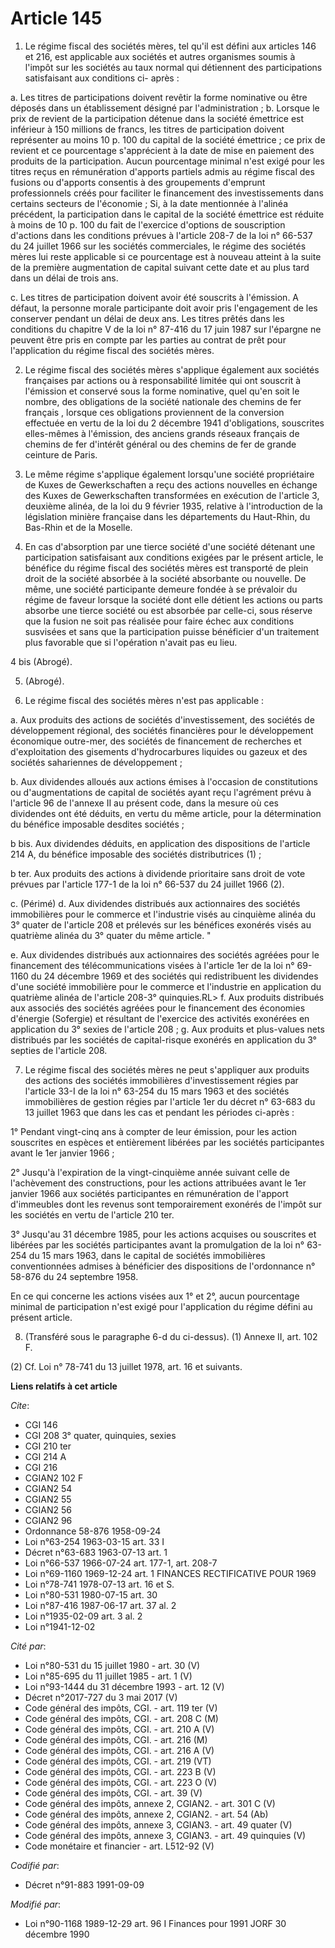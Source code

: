 # Article 145

1. Le régime fiscal des sociétés mères, tel qu'il est défini aux articles 146 et 216, est applicable aux sociétés et autres
organismes soumis à l'impôt sur les sociétés au taux normal qui détiennent des participations satisfaisant aux conditions ci-
après :

a. Les titres de participations doivent revêtir la forme nominative ou être déposés dans un établissement désigné par
l'administration ;    b. Lorsque le prix de revient de la participation détenue dans la société émettrice est inférieur à 150
millions de francs, les titres de participation doivent représenter au moins 10 p. 100 du capital de la société émettrice ;
ce prix de revient et ce pourcentage s'apprécient à la date de mise en paiement des produits de la participation. Aucun
pourcentage minimal n'est exigé pour les titres reçus en rémunération d'apports partiels admis au régime fiscal des fusions
ou d'apports consentis à des groupements d'emprunt professionnels créés pour faciliter le financement des investissements
dans certains secteurs de l'économie ;    Si, à la date mentionnée à l'alinéa précédent, la participation dans le capital de
la société émettrice est réduite à moins de 10 p. 100 du fait de l'exercice d'options de souscription d'actions dans les
conditions prévues à l'article 208-7 de la loi n° 66-537 du 24 juillet 1966 sur les sociétés commerciales, le régime des
sociétés mères lui reste applicable si ce pourcentage est à nouveau atteint à la suite de la première augmentation de capital
suivant cette date et au plus tard dans un délai de trois ans.

c. Les titres de participation doivent avoir été souscrits à l'émission. A défaut, la personne morale participante doit avoir
pris l'engagement de les conserver pendant un délai de deux ans.    Les titres prêtés dans les conditions du chapitre V de la
loi n° 87-416 du 17 juin 1987 sur l'épargne ne peuvent être pris en compte par les parties au contrat de prêt pour
l'application du régime fiscal des sociétés mères.

2. Le régime fiscal des sociétés mères s'applique également aux sociétés françaises par actions ou à responsabilité limitée
qui ont souscrit à l'émission et conservé sous la forme nominative, quel qu'en soit le nombre, des obligations de la société
nationale des chemins de fer français , lorsque ces obligations proviennent de la conversion effectuée en vertu de la loi du
2 décembre 1941 d'obligations, souscrites elles-mêmes à l'émission, des anciens grands réseaux français de chemins de fer
d'intérêt général ou des chemins de fer de grande ceinture de Paris.

3. Le même régime s'applique également lorsqu'une société propriétaire de Kuxes de Gewerkschaften a reçu des actions
nouvelles en échange des Kuxes de Gewerkschaften transformées en exécution de l'article 3, deuxième alinéa, de la loi du 9
février 1935, relative à l'introduction de la législation minière française dans les départements du Haut-Rhin, du Bas-Rhin
et de la Moselle.

4. En cas d'absorption par une tierce société d'une société détenant une participation satisfaisant aux conditions exigées
par le présent article, le bénéfice du régime fiscal des sociétés mères est transporté de plein droit de la société absorbée
à la société absorbante ou nouvelle. De même, une société participante demeure fondée à se prévaloir du régime de faveur
lorsque la société dont elle détient les actions ou parts absorbe une tierce société ou est absorbée par celle-ci, sous
réserve que la fusion ne soit pas réalisée pour faire échec aux conditions susvisées et sans que la participation puisse
bénéficier d'un traitement plus favorable que si l'opération n'avait pas eu lieu.

4 bis (Abrogé).

5. (Abrogé).

6. Le régime fiscal des sociétés mères n'est pas applicable :

a. Aux produits des actions de sociétés d'investissement, des sociétés de développement régional, des sociétés financières
pour le développement économique outre-mer, des sociétés de financement de recherches et d'exploitation des gisements
d'hydrocarbures liquides ou gazeux et des sociétés sahariennes de développement ;

b. Aux dividendes alloués aux actions émises à l'occasion de constitutions ou d'augmentations de capital de sociétés ayant
reçu l'agrément prévu à l'article 96 de l'annexe II au présent code, dans la mesure où ces dividendes ont été déduits, en
vertu du même article, pour la détermination du bénéfice imposable desdites sociétés ;

b bis. Aux dividendes déduits, en application des dispositions de l'article 214 A, du bénéfice imposable des sociétés
distributrices (1) ;

b ter. Aux produits des actions à dividende prioritaire sans droit de vote prévues par l'article 177-1 de la loi n° 66-537 du
24 juillet 1966 (2).

c. (Périmé)    d. Aux dividendes distribués aux actionnaires des sociétés immobilières pour le commerce et l'industrie visés
au cinquième alinéa du 3° quater de l'article 208 et prélevés sur les bénéfices exonérés visés au quatrième alinéa du 3°
quater du même article. "

e. Aux dividendes distribués aux actionnaires des sociétés agréées pour le financement des télécommunications visées à
l'article 1er de la loi n° 69-1160 du 24 décembre 1969 et des sociétés qui redistribuent les dividendes d'une société
immobilière pour le commerce et l'industrie en application du quatrième alinéa de l'article 208-3° quinquies.RL>    f. Aux
produits distribués aux associés des sociétés agréées pour le financement des économies d'énergie (Sofergie) et résultant de
l'exercice des activités exonérées en application du 3° sexies de l'article 208 ;    g. Aux produits et plus-values nets
distribués par les sociétés de capital-risque exonérés en application du 3° septies de l'article 208.

7. Le régime fiscal des sociétés mères ne peut s'appliquer aux produits des actions des sociétés immobilières
d'investissement régies par l'article 33-I de la loi n° 63-254 du 15 mars 1963 et des sociétés immobilières de gestion régies
par l'article 1er du décret n° 63-683 du 13 juillet 1963 que dans les cas et pendant les périodes ci-après :

1° Pendant vingt-cinq ans à compter de leur émission, pour les action souscrites en espèces et entièrement libérées par les
sociétés participantes avant le 1er janvier 1966 ;

2° Jusqu'à l'expiration de la vingt-cinquième année suivant celle de l'achèvement des constructions, pour les actions
attribuées avant le 1er janvier 1966 aux sociétés participantes en rémunération de l'apport d'immeubles dont les revenus sont
temporairement exonérés de l'impôt sur les sociétés en vertu de l'article 210 ter.

3° Jusqu'au 31 décembre 1985, pour les actions acquises ou souscrites et libérées par les sociétés participantes avant la
promulgation de la loi n° 63-254 du 15 mars 1963, dans le capital de sociétés immobilières conventionnées admises à
bénéficier des dispositions de l'ordonnance n° 58-876 du 24 septembre 1958.

En ce qui concerne les actions visées aux 1° et 2°, aucun pourcentage minimal de participation n'est exigé pour l'application
du régime défini au présent article.

8. (Transféré sous le paragraphe 6-d du ci-dessus).    (1) Annexe II, art. 102 F.

(2) Cf. Loi n° 78-741 du 13 juillet 1978, art. 16 et suivants.

**Liens relatifs à cet article**

_Cite_:

  - CGI 146
  - CGI 208 3° quater, quinquies, sexies
  - CGI 210 ter
  - CGI 214 A
  - CGI 216
  - CGIAN2 102 F
  - CGIAN2 54
  - CGIAN2 55
  - CGIAN2 56
  - CGIAN2 96
  - Ordonnance 58-876 1958-09-24
  - Loi n°63-254 1963-03-15 art. 33 I
  - Décret n°63-683 1963-07-13 art. 1
  - Loi n°66-537 1966-07-24 art. 177-1, art. 208-7
  - Loi n°69-1160 1969-12-24 art. 1 FINANCES RECTIFICATIVE POUR 1969
  - Loi n°78-741 1978-07-13 art. 16 et S.
  - Loi n°80-531 1980-07-15 art. 30
  - Loi n°87-416 1987-06-17 art. 37 al. 2
  - Loi n°1935-02-09 art. 3 al. 2
  - Loi n°1941-12-02

_Cité par_:

  - Loi n°80-531 du 15 juillet 1980 - art. 30 (V)
  - Loi n°85-695 du 11 juillet 1985 - art. 1 (V)
  - Loi n°93-1444 du 31 décembre 1993 - art. 12 (V)
  - Décret n°2017-727 du 3 mai 2017 (V)
  - Code général des impôts, CGI. - art. 119 ter (V)
  - Code général des impôts, CGI. - art. 208 C (M)
  - Code général des impôts, CGI. - art. 210 A (V)
  - Code général des impôts, CGI. - art. 216 (M)
  - Code général des impôts, CGI. - art. 216 A (V)
  - Code général des impôts, CGI. - art. 219 (VT)
  - Code général des impôts, CGI. - art. 223 B (V)
  - Code général des impôts, CGI. - art. 223 O (V)
  - Code général des impôts, CGI. - art. 39 (V)
  - Code général des impôts, annexe 2, CGIAN2. - art. 301 C (V)
  - Code général des impôts, annexe 2, CGIAN2. - art. 54 (Ab)
  - Code général des impôts, annexe 3, CGIAN3. - art. 49 quater (V)
  - Code général des impôts, annexe 3, CGIAN3. - art. 49 quinquies (V)
  - Code monétaire et financier - art. L512-92 (V)

_Codifié par_:

  - Décret n°91-883 1991-09-09

_Modifié par_:

  - Loi n°90-1168 1989-12-29 art. 96 I Finances pour 1991 JORF 30 décembre 1990
